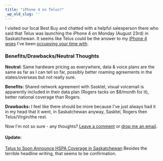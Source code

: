 ```yaml
---
title: "iPhone 4 on Telus?"
_wp_old_slug: ''
---
```

<p>I visited our local Best Buy and chatted with a helpful salesperson there who said that Telus was launching the iPhone 4 on Monday (August 23rd) in Saskatchewan.  It seems like Telus could be the answer to my <a href="https://chrisenns.com/2010/08/12/the-one-about-the-iphone-4-in-saskatchewan/">iPhone 4 woes</a> I've been <a href="https://chrisenns.com/2010/08/19/no-sasktel-advertising-for-iphones/">occupying your time with</a>.</p>
<h3>Benefits/Drawbacks/Neutral Thoughts</h3>
<p><strong>Neutral</strong>: Same hardware pricing as everywhere, data & voice plans are the same as far as I can tell so far, possibly better roaming agreements in the states/overseas but not really sure.</p>
<p><strong>Benefits:</strong> Shared network agreement with Sasktel, visual voicemail is apparently included in their data plan (Rogers tacks on $8/month for it), better national coverage than Rogers.</p>
<p><strong>Drawbacks:</strong> I feel like there should be more because I've just always had it in my head that it went, in Saskatchewan anyway, Sasktel, Rogers then Telus/Virgin/the rest.</p>
<p>Now I'm not so sure - any thoughts?  <a href="https://chrisenns.com/2010/08/20/iphone-4-on-telus/#comments">Leave a comment</a> or <a href="mailto:chris.enns+telusiphone@gmail.com">drop me an email</a>.</p>
<h4>Update:</h4>
<p><a href="http://www.iphoneincanada.ca/telus-iphone/telus-to-soon-announce-hspa-coverage-in-saskatchewan/">Telus to Soon Announce HSPA Coverage in Saskatchewan</a>  Besides the terrible headline writing, that seems to be confirmation.</p>
